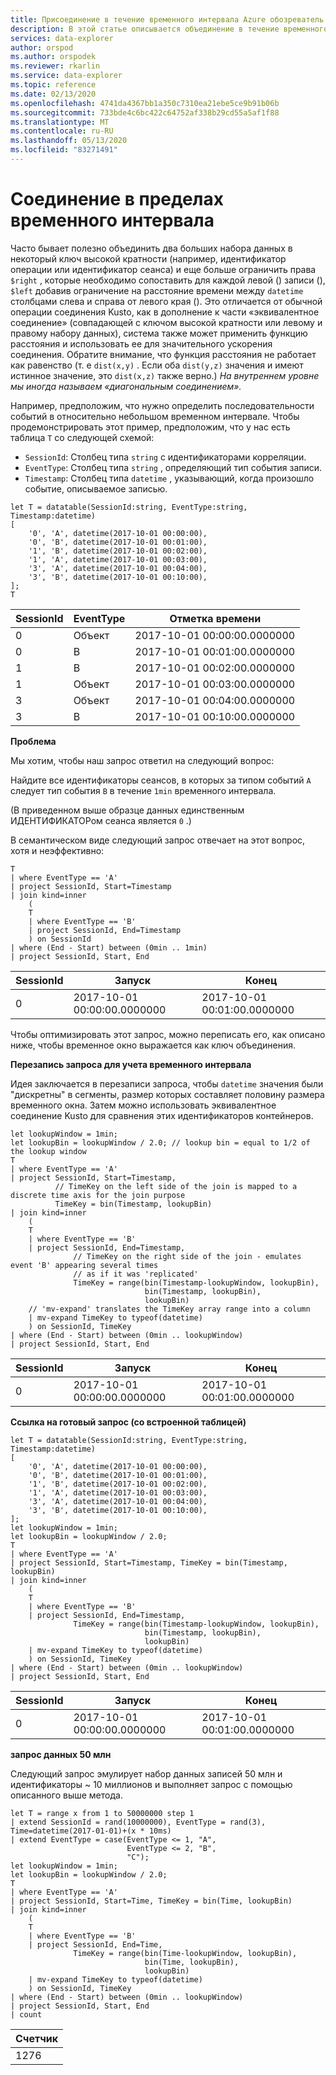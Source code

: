 ```yaml
---
title: Присоединение в течение временного интервала Azure обозреватель данных
description: В этой статье описывается объединение в течение временного интервала в Azure обозреватель данных.
services: data-explorer
author: orspod
ms.author: orspodek
ms.reviewer: rkarlin
ms.service: data-explorer
ms.topic: reference
ms.date: 02/13/2020
ms.openlocfilehash: 4741da4367bb1a350c7310ea21ebe5ce9b91b06b
ms.sourcegitcommit: 733bde4c6bc422c64752af338b29cd55a5af1f88
ms.translationtype: MT
ms.contentlocale: ru-RU
ms.lasthandoff: 05/13/2020
ms.locfileid: "83271491"
---
```

# <a name="joining-within-time-window"></a>Соединение в пределах временного интервала

Часто бывает полезно объединить два больших набора данных в некоторый ключ высокой кратности (например, идентификатор операции или идентификатор сеанса) и еще больше ограничить права `$right` , которые необходимо сопоставить для каждой левой () записи (), `$left` добавив ограничение на расстояние времени между `datetime` столбцами слева и справа от левого края (). Это отличается от обычной операции соединения Kusto, как в дополнение к части «эквивалентное соединение» (совпадающей с ключом высокой кратности или левому и правому набору данных), система также может применить функцию расстояния и использовать ее для значительного ускорения соединения. Обратите внимание, что функция расстояния не работает как равенство (т. е `dist(x,y)` . Если оба `dist(y,z)` значения и имеют истинное значение, это `dist(x,z)` также верно.) *На внутреннем уровне мы иногда называем «диагональным соединением».*

Например, предположим, что нужно определить последовательности событий в относительно небольшом временном интервале. Чтобы продемонстрировать этот пример, предположим, что у нас есть таблица `T` со следующей схемой:

- `SessionId`: Столбец типа `string` с идентификаторами корреляции.
- `EventType`: Столбец типа `string` , определяющий тип события записи.
- `Timestamp`: Столбец типа `datetime` , указывающий, когда произошло событие, описываемое записью.

<!-- csl: https://help.kusto.windows.net:443/Samples -->
```kusto
let T = datatable(SessionId:string, EventType:string, Timestamp:datetime)
[
    '0', 'A', datetime(2017-10-01 00:00:00),
    '0', 'B', datetime(2017-10-01 00:01:00),
    '1', 'B', datetime(2017-10-01 00:02:00),
    '1', 'A', datetime(2017-10-01 00:03:00),
    '3', 'A', datetime(2017-10-01 00:04:00),
    '3', 'B', datetime(2017-10-01 00:10:00),
];
T
```

|SessionId|EventType|Отметка времени|
|---|---|---|
|0|Объект|2017-10-01 00:00:00.0000000|
|0|B|2017-10-01 00:01:00.0000000|
|1|B|2017-10-01 00:02:00.0000000|
|1|Объект|2017-10-01 00:03:00.0000000|
|3|Объект|2017-10-01 00:04:00.0000000|
|3|B|2017-10-01 00:10:00.0000000|


**Проблема**

Мы хотим, чтобы наш запрос ответил на следующий вопрос:

   Найдите все идентификаторы сеансов, в которых за типом событий `A` следует тип события `B` в течение `1min` временного интервала.

(В приведенном выше образце данных единственным ИДЕНТИФИКАТОРом сеанса является `0` .)

В семантическом виде следующий запрос отвечает на этот вопрос, хотя и неэффективно:

```kusto
T 
| where EventType == 'A'
| project SessionId, Start=Timestamp
| join kind=inner
    (
    T 
    | where EventType == 'B'
    | project SessionId, End=Timestamp
    ) on SessionId
| where (End - Start) between (0min .. 1min)
| project SessionId, Start, End 

```

|SessionId|Запуск|Конец|
|---|---|---|
|0|2017-10-01 00:00:00.0000000|2017-10-01 00:01:00.0000000|

Чтобы оптимизировать этот запрос, можно переписать его, как описано ниже, чтобы временное окно выражается как ключ объединения.

**Перезапись запроса для учета временного интервала**

Идея заключается в перезаписи запроса, чтобы `datetime` значения были "дискретны" в сегменты, размер которых составляет половину размера временного окна.
Затем можно использовать эквивалентное соединение Kusto для сравнения этих идентификаторов контейнеров.

```kusto
let lookupWindow = 1min;
let lookupBin = lookupWindow / 2.0; // lookup bin = equal to 1/2 of the lookup window
T 
| where EventType == 'A'
| project SessionId, Start=Timestamp,
          // TimeKey on the left side of the join is mapped to a discrete time axis for the join purpose
          TimeKey = bin(Timestamp, lookupBin)
| join kind=inner
    (
    T 
    | where EventType == 'B'
    | project SessionId, End=Timestamp,
              // TimeKey on the right side of the join - emulates event 'B' appearing several times
              // as if it was 'replicated'
              TimeKey = range(bin(Timestamp-lookupWindow, lookupBin),
                              bin(Timestamp, lookupBin),
                              lookupBin)
    // 'mv-expand' translates the TimeKey array range into a column
    | mv-expand TimeKey to typeof(datetime)
    ) on SessionId, TimeKey 
| where (End - Start) between (0min .. lookupWindow)
| project SessionId, Start, End 
```

|SessionId|Запуск|Конец|
|---|---|---|
|0|2017-10-01 00:00:00.0000000|2017-10-01 00:01:00.0000000|

**Ссылка на готовый запрос (со встроенной таблицей)**

<!-- csl: https://help.kusto.windows.net:443/Samples -->
```kusto
let T = datatable(SessionId:string, EventType:string, Timestamp:datetime)
[
    '0', 'A', datetime(2017-10-01 00:00:00),
    '0', 'B', datetime(2017-10-01 00:01:00),
    '1', 'B', datetime(2017-10-01 00:02:00),
    '1', 'A', datetime(2017-10-01 00:03:00),
    '3', 'A', datetime(2017-10-01 00:04:00),
    '3', 'B', datetime(2017-10-01 00:10:00),
];
let lookupWindow = 1min;
let lookupBin = lookupWindow / 2.0;
T 
| where EventType == 'A'
| project SessionId, Start=Timestamp, TimeKey = bin(Timestamp, lookupBin)
| join kind=inner
    (
    T 
    | where EventType == 'B'
    | project SessionId, End=Timestamp,
              TimeKey = range(bin(Timestamp-lookupWindow, lookupBin),
                              bin(Timestamp, lookupBin),
                              lookupBin)
    | mv-expand TimeKey to typeof(datetime)
    ) on SessionId, TimeKey 
| where (End - Start) between (0min .. lookupWindow)
| project SessionId, Start, End 
```

|SessionId|Запуск|Конец|
|---|---|---|
|0|2017-10-01 00:00:00.0000000|2017-10-01 00:01:00.0000000|


**запрос данных 50 млн**

Следующий запрос эмулирует набор данных записей 50 млн и идентификаторы ~ 10 миллионов и выполняет запрос с помощью описанного выше метода.

<!-- csl: https://help.kusto.windows.net:443/Samples -->
```kusto
let T = range x from 1 to 50000000 step 1
| extend SessionId = rand(10000000), EventType = rand(3), Time=datetime(2017-01-01)+(x * 10ms)
| extend EventType = case(EventType <= 1, "A",
                          EventType <= 2, "B",
                          "C");
let lookupWindow = 1min;
let lookupBin = lookupWindow / 2.0;
T 
| where EventType == 'A'
| project SessionId, Start=Time, TimeKey = bin(Time, lookupBin)
| join kind=inner
    (
    T 
    | where EventType == 'B'
    | project SessionId, End=Time, 
              TimeKey = range(bin(Time-lookupWindow, lookupBin), 
                              bin(Time, lookupBin),
                              lookupBin)
    | mv-expand TimeKey to typeof(datetime)
    ) on SessionId, TimeKey 
| where (End - Start) between (0min .. lookupWindow)
| project SessionId, Start, End 
| count 
```

|Счетчик|
|---|
|1276|
